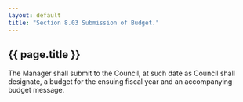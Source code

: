 ```yaml
---
layout: default 
title: "Section 8.03 Submission of Budget."
---
```


{{ page.title }}
----------------

The Manager shall submit to the Council, at such date as Council shall
designate, a budget for the ensuing fiscal year and an accompanying
budget message.
